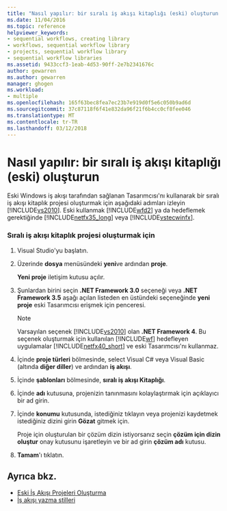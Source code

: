 ```yaml
---
title: "Nasıl yapılır: bir sıralı iş akışı kitaplığı (eski) oluşturun | Microsoft Docs"
ms.date: 11/04/2016
ms.topic: reference
helpviewer_keywords:
- sequential workflows, creating library
- workflows, sequential workflow library
- projects, sequential workflow library
- sequential workflow libraries
ms.assetid: 9433ccf3-1eab-4d53-90ff-2e7b2341676c
author: gewarren
ms.author: gewarren
manager: ghogen
ms.workload:
- multiple
ms.openlocfilehash: 165f63bec8fea7ec23b7e919d0f5e6c050b9ad6d
ms.sourcegitcommit: 37c87118f6f41e832da96f21f6b4cc0cf8fee046
ms.translationtype: MT
ms.contentlocale: tr-TR
ms.lasthandoff: 03/12/2018
---
```

# <a name="how-to-create-a-sequential-workflow-library-legacy"></a>Nasıl yapılır: bir sıralı iş akışı kitaplığı (eski) oluşturun

Eski Windows iş akışı tarafından sağlanan Tasarımcısı'nı kullanarak bir sıralı iş akışı kitaplık projesi oluşturmak için aşağıdaki adımları izleyin [!INCLUDE[vs2010](../misc/includes/vs2010_md.md)]. Eski kullanmak [!INCLUDE[wfd2](../workflow-designer/includes/wfd2_md.md)] ya da hedeflemek gerektiğinde [!INCLUDE[netfx35_long](../workflow-designer/includes/netfx35_long_md.md)] veya [!INCLUDE[vstecwinfx](../workflow-designer/includes/vstecwinfx_md.md)].

### <a name="to-create-a-sequential-workflow-library-project"></a>Sıralı iş akışı kitaplık projesi oluşturmak için

1.  Visual Studio'yu başlatın.

2.  Üzerinde **dosya** menüsündeki **yeni**ve ardından **proje**.

     **Yeni proje** iletişim kutusu açılır.

3.  Şunlardan birini seçin **.NET Framework 3.0** seçeneği veya **.NET Framework 3.5** aşağı açılan listeden en üstündeki seçeneğinde **yeni proje** eski Tasarımcısı erişmek için penceresi.

    > [!NOTE]
    > Varsayılan seçenek [!INCLUDE[vs2010](../misc/includes/vs2010_md.md)] olan **.NET Framework 4**. Bu seçenek oluşturmak için kullanılan [!INCLUDE[wf](../workflow-designer/includes/wf_md.md)] hedefleyen uygulamalar [!INCLUDE[netfx40_short](../workflow-designer/includes/netfx40_short_md.md)] ve eski Tasarımcısı'nı kullanmaz.

4.  İçinde **proje türleri** bölmesinde, select Visual C# veya Visual Basic (altında **diğer diller**) ve ardından **iş akışı**.

5.  İçinde **şablonları** bölmesinde, **sıralı iş akışı Kitaplığı**.

6.  İçinde **adı** kutusuna, projenizin tanınmasını kolaylaştırmak için açıklayıcı bir ad girin.

7.  İçinde **konumu** kutusunda, istediğiniz tıklayın veya projenizi kaydetmek istediğiniz dizini girin **Gözat** gitmek için.

     Proje için oluşturulan bir çözüm dizin istiyorsanız seçin **çözüm için dizin oluştur** onay kutusunu işaretleyin ve bir ad girin **çözüm adı** kutusu.

8.  **Tamam**'ı tıklatın.

## <a name="see-also"></a>Ayrıca bkz.

- [Eski İş Akışı Projeleri Oluşturma](../workflow-designer/creating-legacy-workflow-projects.md)
- [İş akışı yazma stilleri](http://msdn.microsoft.com/en-us/aacf4ec6-da05-4974-958a-974769dda739)
